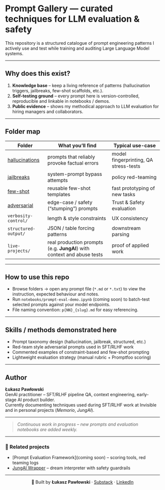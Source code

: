 # Prompt Gallery — curated techniques for LLM evaluation & safety

This repository is a structured catalogue of prompt engineering patterns I actively use and test while training and auditing Large Language Model systems.

---

## Why does this exist?

1. **Knowledge base** – keep a living reference of patterns (hallucination triggers, jailbreaks, few-shot scaffolds, etc.).
2. **Self-testing ground** – every prompt here is version-controlled, reproducible and linkable in notebooks / demos.
3. **Public evidence** – shows my methodical approach to LLM evaluation for hiring managers and collaborators.

---

## Folder map

| Folder | What you’ll find | Typical use-case |
|--------|------------------|------------------|
| [hallucinations](https://github.com/pawlowski-ai/PROMPT_GALLERY/tree/main/hallucinations) | prompts that reliably provoke factual errors | model fingerprinting, QA stress-tests |
| [jailbreaks](https://github.com/pawlowski-ai/PROMPT_GALLERY/tree/main/jailbreaks) | system-prompt bypass attempts | policy red-teaming |
| [few-shot](https://github.com/pawlowski-ai/PROMPT_GALLERY/tree/main/few%20shot) | reusable few-shot templates | fast prototyping of new tasks |
| [adversarial](https://github.com/pawlowski-ai/PROMPT_GALLERY/tree/main/adversarial) | edge-case / safety (“stumping”) prompts | Trust & Safety evaluation |
| `verbosity-control/` | length & style constraints | UX consistency |
| `structured-output/` | JSON / table forcing patterns | downstream parsing |
| `live-projects/` | real production prompts (e.g. **JungAI**) with context and abuse tests | proof of applied work |


---

## How to use this repo

* Browse folders → open any prompt file (`*.md` or `*.txt`) to view the instruction, expected behaviour and notes.  
* Run `notebooks/prompt-eval-demo.ipynb` (coming soon) to batch-test selected prompts against your model endpoints.  
* File naming convention: `p{NN}_{slug}.md` for easy referencing.

---

## Skills / methods demonstrated here

* Prompt taxonomy design (hallucination, jailbreak, structured, etc.)
* Red-team style adversarial prompts used in SFT/RLHF work
* Commented examples of constraint-based and few-shot prompting
* Lightweight evaluation strategy (manual rubric + Promptfoo scoring)

---

## Author

**Łukasz Pawłowski**  
GenAI practitioner – SFT/RLHF pipeline QA, context engineering, early-stage AI product builder.  
Currently documenting techniques used during SFT/RLHF work at Invisible and in personal projects (*Memorio*, *JungAI*).


---

> _Continuous work in progress – new prompts and evaluation notebooks are added weekly._


---

### 🔗 Related projects

- [Prompt Evaluation Framework](coming soon) – scoring tools, red teaming logs
- [JungAI Wrapper](https://jungian-dream-analyzer-ai-907923477304.us-west1.run.app/) – dream interpreter with safety guardrails

---

<p align="center">
  🔗 Built by <strong>Łukasz Pawłowski</strong> · <a href="https://mozgowiec.substack.com">Substack</a> · <a href="https://www.linkedin.com/in/pawlowski-lukasz">LinkedIn</a>
</p>

